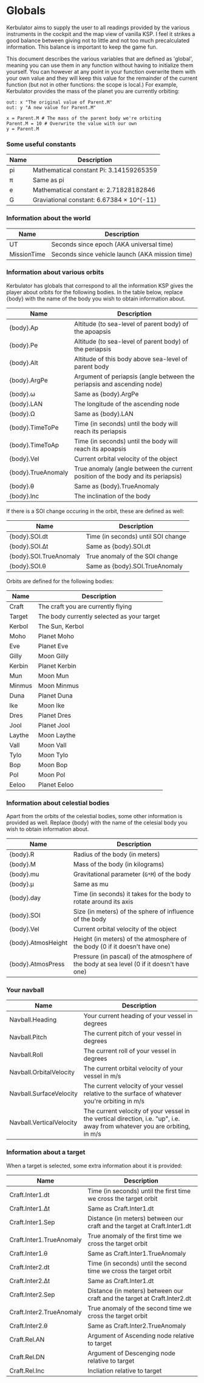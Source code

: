 Globals
=======

Kerbulator aims to supply the user to all readings provided by the various
instruments in the cockpit and the map view of vanilla KSP. I feel it strikes a
good balance between giving not to little and not too much precalculated
information. This balance is important to keep the game fun.

This document describes the various variables that are defined as 'global',
meaning you can use them in any function without having to initialize them
yourself. You can however at any point in your function overwrite them with
your own value and they will keep this value for the remainder of the current
function (but not in other functions: the scope is local.) For example,
Kerbulator provides the mass of the planet you are currently orbiting:

    out: x "The original value of Parent.M"
	out: y "A new value for Parent.M"

    x = Parent.M # The mass of the parent body we're orbiting
	Parent.M = 10 # Overwrite the value with our own
	y = Parent.M

### Some useful constants

Name            | Description
--------------- | -------------------------------------------------------
pi              | Mathematical constant Pi: 3.14159265359
π               | Same as pi
e               | Mathematical constant e: 2.71828182846
G               | Graviational constant: 6.67384 × 10^(-11)

### Information about the world

Name            | Description
--------------- | -------------------------------------------------------
UT              | Seconds since epoch (AKA universal time)
MissionTime     | Seconds since vehicle launch (AKA mission time)

### Information about various orbits

Kerbulator has globals that correspond to all the information KSP gives the
player about orbits for the following bodies. In the table below, replace {body} with
the name of the body you wish to obtain information about. 

Name            | Description
--------------- | -------------------------------------------------------
{body}.Ap       | Altitude (to sea-level of parent body) of the apoapsis
{body}.Pe       | Altitude (to sea-level of parent body) of the periapsis
{body}.Alt      | Altitude of this body above sea-level of parent body
{body}.ArgPe    | Argument of periapsis (angle between the periapsis and ascending node)
{body}.ω        | Same as {body}.ArgPe
{body}.LAN      | The longitude of the ascending node
{body}.Ω        | Same as {body}.LAN
{body}.TimeToPe | Time (in seconds) until the body will reach its periapsis
{body}.TimeToAp | Time (in seconds) until the body will reach its apoapsis
{body}.Vel      | Current orbital velocity of the object
{body}.TrueAnomaly | True anomaly (angle between the current position of the body and its periapsis)
{body}.θ        | Same as {body}.TrueAnomaly
{body}.Inc      | The inclination of the body

If there is a SOI change occuring in the orbit, these are defined as well:

Name                   | Description
---------------------- | -------------------------------------------------------
{body}.SOI.dt          | Time (in seconds) until SOI change
{body}.SOI.Δt          | Same as {body}.SOI.dt
{body}.SOI.TrueAnomaly | True anomaly of the SOI change
{body}.SOI.θ           | Same as {body}.SOI.TrueAnomaly

Orbits are defined for the following bodies:

Name        | Description
----------- | -------------------------------------------------------
Craft       | The craft you are currently flying
Target      | The body currently selected as your target
Kerbol      | The Sun, Kerbol
Moho        | Planet Moho
Eve         | Planet Eve
Gilly       | Moon Gilly
Kerbin      | Planet Kerbin
Mun         | Moon Mun
Minmus      | Moon Minmus
Duna        | Planet Duna
Ike         | Moon Ike
Dres        | Planet Dres
Jool        | Planet Jool
Laythe      | Moon Laythe
Vall        | Moon Vall
Tylo        | Moon Tylo
Bop         | Moon Bop
Pol         | Moon Pol
Eeloo       | Planet Eeloo

### Information about celestial bodies
Apart from the orbits of the celestial bodies, some other information is provided
as well. Replace {body} with the name of the celesial body you wish to obtain
information about.

Name            | Description
--------------- | -------------------------------------------------------
{body}.R        | Radius of the body (in meters)
{body}.M        | Mass of the body (in kilograms)
{body}.mu       | Gravitational parameter (`G*M`) of the body
{body}.µ        | Same as mu
{body}.day      | Time (in seconds) it takes for the body to rotate around its axis
{body}.SOI      | Size (in meters) of the sphere of influence of the body
{body}.Vel      | Current orbital velocity of the object
{body}.AtmosHeight | Height (in meters) of the atmosphere of the body (0 if it doesn't have one)
{body}.AtmosPress | Pressure (in pascal) of the atmosphere of the body at sea level (0 if it doesn't have one)

### Your navball
Name            | Description
--------------- | -------------------------------------------------------
Navball.Heading | Your current heading of your vessel in degrees
Navball.Pitch   | The current pitch of your vessel in degrees
Navball.Roll    | The current roll of your vessel in degrees
Navball.OrbitalVelocity | The current orbital velocity of your vessel in m/s
Navball.SurfaceVelocity | The current velocity of your vessel relative to the surface of whatever you're orbiting in m/s
Navball.VerticalVelocity | The current velocity of your vessel in the vertical direction, i.e. "up", i.e. away from whatever you are orbiting, in m/s

### Information about a target
When a target is selected, some extra information about it is provided:

Name             | Description
---------------- | -------------------------------------------------------
Craft.Inter1.dt  | Time (in seconds) until the first time we cross the target orbit
Craft.Inter1.Δt  | Same as Craft.Inter1.dt
Craft.Inter1.Sep | Distance (in meters) between our craft and the target at Craft.Inter1.dt
Craft.Inter1.TrueAnomaly | True anomaly of the first time we cross the target orbit
Craft.Inter1.θ   | Same as Craft.Inter1.TrueAnomaly
Craft.Inter2.dt  | Time (in seconds) until the second time we cross the target orbit
Craft.Inter2.Δt  | Same as Craft.Inter1.dt
Craft.Inter2.Sep | Distance (in meters) between our craft and the target at Craft.Inter2.dt
Craft.Inter2.TrueAnomaly | True anomaly of the second time we cross the target orbit
Craft.Inter2.θ   | Same as Craft.Inter2.TrueAnomaly
Craft.Rel.AN     | Argument of Ascending node relative to target
Craft.Rel.DN     | Argument of Descenging node relative to target
Craft.Rel.Inc    | Incliation relative to target

